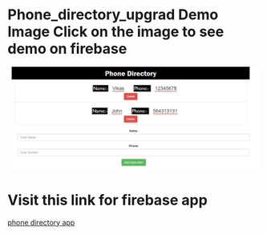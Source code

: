 # Phone_directory_upgrad Demo Image Click on the image to see demo on firebase

<a href="https://upgrad-phone-directory.firebaseapp.com/"><img src="demo.png"></a>


<h1>Visit this link for firebase app</h1>

<a href="https://upgrad-phone-directory.firebaseapp.com/">phone directory app</a>
